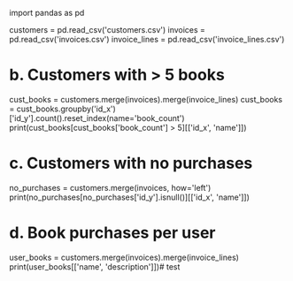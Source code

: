 import pandas as pd

customers = pd.read_csv('customers.csv')
invoices = pd.read_csv('invoices.csv') 
invoice_lines = pd.read_csv('invoice_lines.csv')

# b. Customers with > 5 books
cust_books = customers.merge(invoices).merge(invoice_lines)
cust_books = cust_books.groupby('id_x')['id_y'].count().reset_index(name='book_count')
print(cust_books[cust_books['book_count'] > 5][['id_x', 'name']])

# c. Customers with no purchases  
no_purchases = customers.merge(invoices, how='left')
print(no_purchases[no_purchases['id_y'].isnull()][['id_x', 'name']])

# d. Book purchases per user
user_books = customers.merge(invoices).merge(invoice_lines)
print(user_books[['name', 'description']])# test

